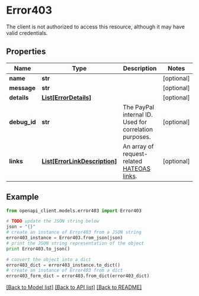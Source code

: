 # Error403

The client is not authorized to access this resource, although it may have valid credentials. 

## Properties

Name | Type | Description | Notes
------------ | ------------- | ------------- | -------------
**name** | **str** |  | [optional] 
**message** | **str** |  | [optional] 
**details** | [**List[ErrorDetails]**](ErrorDetails.md) |  | [optional] 
**debug_id** | **str** | The PayPal internal ID. Used for correlation purposes. | [optional] 
**links** | [**List[ErrorLinkDescription]**](ErrorLinkDescription.md) | An array of request-related [HATEOAS links](https://en.wikipedia.org/wiki/HATEOAS). | [optional] 

## Example

```python
from openapi_client.models.error403 import Error403

# TODO update the JSON string below
json = "{}"
# create an instance of Error403 from a JSON string
error403_instance = Error403.from_json(json)
# print the JSON string representation of the object
print Error403.to_json()

# convert the object into a dict
error403_dict = error403_instance.to_dict()
# create an instance of Error403 from a dict
error403_form_dict = error403.from_dict(error403_dict)
```
[[Back to Model list]](../README.md#documentation-for-models) [[Back to API list]](../README.md#documentation-for-api-endpoints) [[Back to README]](../README.md)


